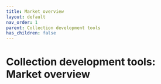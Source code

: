 ```yaml
---
title: Market overview
layout: default
nav_order: 1
parent: Collection development tools
has_children: false
---
```


# Collection development tools: Market overview
